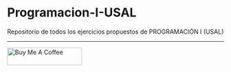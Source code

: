 # Programacion-I-USAL
Repositorio de todos los ejercicios propuestos de PROGRAMACIÓN I (USAL)


---

<a href="https://www.buymeacoffee.com/andr3kt" target="_blank"><img src="https://cdn.buymeacoffee.com/buttons/default-blue.png" alt="Buy Me A Coffee" height="41" width="174"></a>
